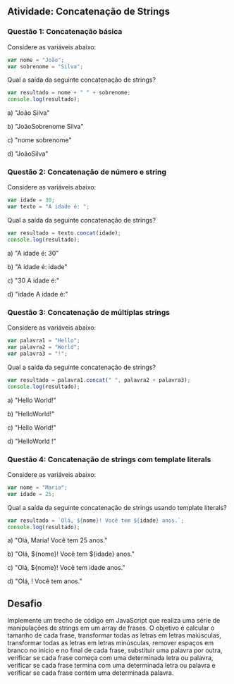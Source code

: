 ## Atividade: Concatenação de Strings
### Questão 1: Concatenação básica

Considere as variáveis abaixo:

~~~js
var nome = "João";
var sobrenome = "Silva";
~~~

Qual a saída da seguinte concatenação de strings?

~~~js
var resultado = nome + " " + sobrenome;
console.log(resultado);
~~~

a) "João Silva"

b) "JoãoSobrenome Silva"

c) "nome sobrenome"

d) "JoãoSilva"


### Questão 2: Concatenação de número e string

Considere as variáveis abaixo:

~~~js
var idade = 30;
var texto = "A idade é: ";
~~~
Qual a saída da seguinte concatenação de strings?
~~~js
var resultado = texto.concat(idade);
console.log(resultado);
~~~

a) "A idade é: 30"

b) "A idade é: idade"

c) "30 A idade é:"

d) "idade A idade é:"

### Questão 3: Concatenação de múltiplas strings

Considere as variáveis abaixo:

~~~js
var palavra1 = "Hello";
var palavra2 = "World";
var palavra3 = "!";
~~~
Qual a saída da seguinte concatenação de strings?
~~~js
var resultado = palavra1.concat(" ", palavra2 + palavra3);
console.log(resultado);
~~~

a) "Hello World!"

b) "HelloWorld!"

c) "Hello World!"

d) "HelloWorld !"

### Questão 4: Concatenação de strings com template literals

Considere as variáveis abaixo:

~~~js
var nome = "Maria";
var idade = 25;
~~~

Qual a saída da seguinte concatenação de strings usando template literals?

~~~js
var resultado = `Olá, ${nome}! Você tem ${idade} anos.`;
console.log(resultado);
~~~~

a) "Olá, Maria! Você tem 25 anos."

b) "Olá, ${nome}! Você tem ${idade} anos."

c) "Olá, ${nome}! Você tem idade anos."

d) "Olá, ! Você tem anos."


## Desafio

Implemente um trecho de código em JavaScript que realiza uma série de manipulações de strings em um array de frases. O objetivo é calcular o tamanho de cada frase, transformar todas as letras em letras maiúsculas, transformar todas as letras em letras minúsculas, remover espaços em branco no início e no final de cada frase, substituir uma palavra por outra, verificar se cada frase começa com uma determinada letra ou palavra, verificar se cada frase termina com uma determinada letra ou palavra e verificar se cada frase contém uma determinada palavra. 
